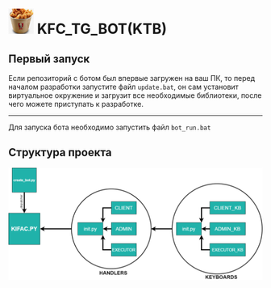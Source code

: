 # <img width="50" height="50" src="./resources/logo.jpg"> KFC_TG_BOT(KTB)

## Первый запуск
Если репозиторий с ботом был впервые загружен на ваш ПК, то перед началом разработки запустите файл <code>update.bat</code>, он сам установит виртуальное окружение и загрузит все необходимые библиотеки, после чего можете приступать к разработке.
___
Для запуска бота необходимо запустить файл <code>bot_run.bat</code>

## Структура проекта
<img src="./resources/structure.png">